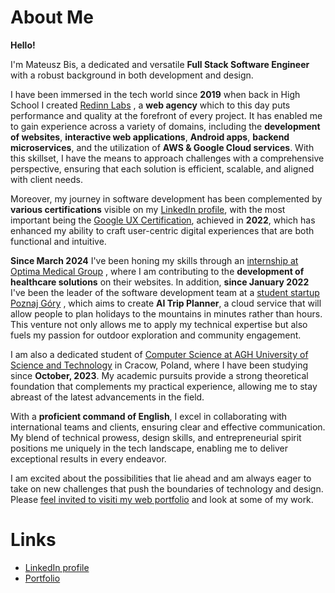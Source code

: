 # About Me

**Hello!**

I'm Mateusz Bis, a dedicated and versatile **Full Stack Software Engineer** with a robust background in both development and design.

I have been immersed in the tech world since **2019** when back in High School I created [Redinn Labs](https://redinnlabs.com) , a **web agency** which to this day puts performance and quality at the forefront of every project. It has enabled me to gain experience across a variety of domains, including the **development of websites**, **interactive web applications**, **Android apps**, **backend microservices**, and the utilization of **AWS & Google Cloud services**. With this skillset, I have the means to approach challenges with a comprehensive perspective, ensuring that each solution is efficient, scalable, and aligned with client needs.

Moreover, my journey in software development has been complemented by **various certifications** visible on my [LinkedIn profile](https://www.linkedin.com/in/mateusz-bis-185bb1230/), with the most important being the [Google UX Certification](https://www.coursera.org/professional-certificates/google-ux-design), achieved in **2022**, which has enhanced my ability to craft user-centric digital experiences that are both functional and intuitive.

**Since March 2024** I've been honing my skills through an [internship at Optima Medical Group](https://optimamedical.pl) , where I am contributing to the **development of healthcare solutions** on their websites. In addition, **since January 2022** I've been the leader of the software development team at a [student startup Poznaj Góry](https://poznajgory.pl) , which aims to create **AI Trip Planner**, a cloud service that will allow people to plan holidays to the mountains in minutes rather than hours. This venture not only allows me to apply my technical expertise but also fuels my passion for outdoor exploration and community engagement.

I am also a dedicated student of [Computer Science at AGH University of Science and Technology](https://informatyka.agh.edu.pl/en/) in Cracow, Poland, where I have been studying since **October, 2023**. My academic pursuits provide a strong theoretical foundation that complements my practical experience, allowing me to stay abreast of the latest advancements in the field.

With a **proficient command of English**, I excel in collaborating with international teams and clients, ensuring clear and effective communication. My blend of technical prowess, design skills, and entrepreneurial spirit positions me uniquely in the tech landscape, enabling me to deliver exceptional results in every endeavor.

I am excited about the possibilities that lie ahead and am always eager to take on new challenges that push the boundaries of technology and design. Please [feel invited to visiti my web portfolio](https://matb85.github.io/#selected-works) and look at some of my work.

# Links

- [LinkedIn profile](https://www.linkedin.com/in/mateusz-bis-185bb1230/)
- [Portfolio](https://matb85.github.io/#selected-works)
